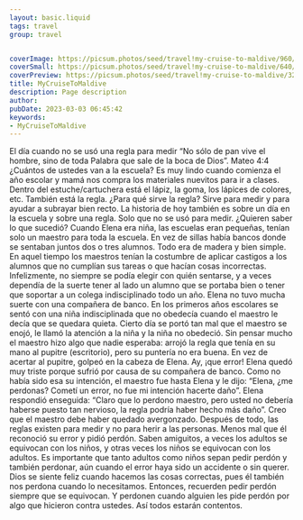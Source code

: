 ```yaml
---
layout: basic.liquid
tags: travel
group: travel


coverImage: https://picsum.photos/seed/travel!my-cruise-to-maldive/960/600
coverSmall: https://picsum.photos/seed/travel!my-cruise-to-maldive/640/400
coverPreview: https://picsum.photos/seed/travel!my-cruise-to-maldive/320/200
title: MyCruiseToMaldive
description: Page description
author:
pubDate: 2023-03-03 06:45:42
keywords:
- MyCruiseToMaldive
---
```

El día cuando no se usó una regla para medir
“No sólo de pan vive el hombre, sino de toda Palabra que sale de la boca de Dios”. Mateo 4:4
¿Cuántos de ustedes van a la escuela? Es muy lindo cuando comienza el año escolar y mamá nos compra los materiales nuevitos para ir a clases. Dentro del estuche/cartuchera está el lápiz, la goma, los lápices de colores, etc. También está la regla. ¿Para qué sirve la regla? Sirve para medir y para ayudar a subrayar bien recto. La historia de hoy también es sobre un día en la escuela y sobre una regla. Solo que no se usó para medir. ¿Quieren saber lo que sucedió?
Cuando Elena era niña, las escuelas eran pequeñas, tenían solo un maestro para toda la escuela. En vez de sillas había bancos donde se sentaban juntos dos o tres alumnos. Todo era de madera y bien simple. En aquel tiempo los maestros tenían la costumbre de aplicar castigos a los alumnos que no cumplían sus tareas o que hacían cosas incorrectas. Infelizmente, no siempre se podía elegir con quién sentarse, y a veces dependía de la suerte tener al lado un alumno que se portaba bien o tener que soportar a un colega indisciplinado todo un año.
Elena no tuvo mucha suerte con una compañera de banco. En los primeros años escolares se sentó con una niña indisciplinada que no obedecía cuando el maestro le decía que se quedara quieta. Cierto día se portó tan mal que el maestro se enojó, le llamó la atención a la niña y la niña no obedeció. Sin pensar mucho el maestro hizo algo que nadie esperaba: arrojó la regla que tenía en su mano al pupitre (escritorio), pero su puntería no era buena. En vez de acertar al pupitre, golpeó en la cabeza de Elena. Ay, ¡que error! Elena quedó muy triste porque sufrió por causa de su compañera de banco. Como no había sido esa su intención, el maestro fue hasta Elena y le dijo: “Elena, ¿me perdonas? Cometí un error, no fue mi intención hacerte daño”. Elena respondió enseguida: “Claro que lo perdono maestro, pero usted no debería haberse puesto tan nervioso, la regla podría haber hecho más daño”. Creo que el maestro debe haber quedado avergonzado. Después de todo, las reglas existen para medir y no para herir a las personas. Menos mal que él reconoció su error y pidió perdón.
Saben amiguitos, a veces los adultos se equivocan con los niños, y otras veces los niños se equivocan con los adultos. Es importante que tanto adultos como niños sepan pedir perdón y también perdonar, aún cuando el error haya sido un accidente o sin querer. Dios se siente feliz cuando hacemos las cosas correctas, pues él también nos perdona cuando lo necesitamos. Entonces, recuerden pedir perdón siempre que se equivocan. Y perdonen cuando alguien les pide perdón por algo que hicieron contra ustedes. Así todos estarán contentos.
